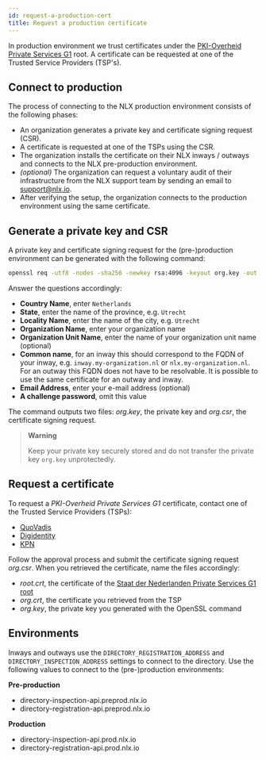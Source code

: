```yaml
---
id: request-a-production-cert
title: Request a production certificate
---
```


In production environment we trust certificates under the [PKI-Overheid Private Services G1](https://www.pkioverheid.nl/) root. A certificate can be requested at one of the Trusted Service Providers (TSP's).

## Connect to production

The process of connecting to the NLX production environment consists of the following phases:

- An organization generates a private key and certificate signing request (CSR).
- A certificate is requested at one of the TSPs using the CSR.
- The organization installs the certificate on their NLX inways / outways and connects to the NLX pre-production environment.
- *(optional)* The organization can request a voluntary audit of their infrastructure from the NLX support team by sending an email to [support@nlx.io](mailto:support@nlx.io).
- After verifying the setup, the organization connects to the production environment using the same certificate.

## Generate a private key and CSR

A private key and certificate signing request for the (pre-)production environment can be generated with the following command:

```bash
openssl req -utf8 -nodes -sha256 -newkey rsa:4096 -keyout org.key -out org.csr
```

Answer the questions accordingly:

- **Country Name**, enter `Netherlands`
- **State**, enter the name of the province, e.g. `Utrecht`
- **Locality Name**, enter the name of the city, e.g. `Utrecht`
- **Organization Name**, enter your organization name
- **Organization Unit Name**, enter the name of your organization unit name (optional)
- **Common name**, for an inway this should correspond to the FQDN of your inway, e.g. `inway.my-organization.nl` or `nlx.my-organization.nl`. For an outway this FQDN does not have to be resolvable. It is possible to use the same certificate for an outway and inway.
- **Email Address**, enter your e-mail address (optional)
- **A challenge password**, omit this value

The command outputs two files: *org.key*, the private key and *org.csr*, the certificate signing request.

> **Warning**
>
> Keep your private key securely stored and do not transfer the private key `org.key` unprotectedly.

## Request a certificate

To request a *PKI-Overheid Private Services G1* certificate, contact one of the Trusted Service Providers (TSPs):

- [QuoVadis](https://www.quovadisglobal.nl/DigitaleCertificaten/PKIOverheidCertificaten.aspx)
- [Digidentity](https://sslstore.digidentity.eu/)
- [KPN](https://certificaat.kpn.com/)

Follow the approval process and submit the certificate signing request *org.csr*. When you retrieved the certificate, name the files accordingly:

- *root.crt*, the certificate of the [Staat der Nederlanden Private Services G1 root](/certs/DomPrivateServicesCA-G1/root.crt)
- *org.crt*, the certificate you retrieved from the TSP
- *org.key*, the private key you generated with the OpenSSL command

## Environments

Inways and outways use the `DIRECTORY_REGISTRATION_ADDRESS` and `DIRECTORY_INSPECTION_ADDRESS` settings to connect to the directory. Use the following values to connect to the (pre-)production environments:

**Pre-production**
- directory-inspection-api.preprod.nlx.io
- directory-registration-api.preprod.nlx.io

**Production**
- directory-inspection-api.prod.nlx.io
- directory-registration-api.prod.nlx.io
